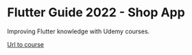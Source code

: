# Flutter Guide 2022 - Shop App

Improving Flutter knowledge with Udemy courses.

[Url to course](https://www.udemy.com/course/learn-flutter-dart-to-build-ios-android-apps/)
